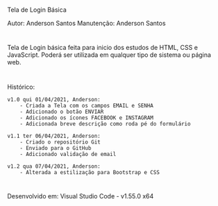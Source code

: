 #
 Tela de Login Básica

 Autor:      Anderson Santos
 Manutenção: Anderson Santos

#
  Tela de Login básica feita para inicio dos estudos de HTML, CSS e JavaScript.
  Poderá ser utilizada em qualquer tipo de sistema ou página web.
#
 Histórico:

    v1.0 qui 01/04/2021, Anderson:
        - Criada a Tela com os campos EMAIL e SENHA
        - Adicionado o botão ENVIAR
        - Adicionado os ícones FACEBOOK e INSTAGRAM
        - Adicionada breve descrição como roda pé do formulário

    v1.1 ter 06/04/2021, Anderson:
        - Criado o repositório Git
        - Enviado para o GitHub
        - Adicionado validação de email

    v1.2 qua 07/04/2021, Anderson:
        - Alterada a estilização para Bootstrap e CSS


# 
 Desenvolvido em:
   Visual Studio Code - v1.55.0 x64
